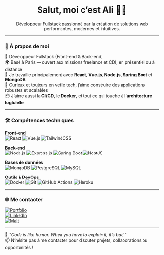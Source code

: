 
<h1 align="center">Salut, moi c’est Ali 👨‍💻</h1>

<p align="center">Développeur Fullstack passionné par la création de solutions web performantes, modernes et intuitives.</p>

---

### 🚀 À propos de moi

🎯 Développeur Fullstack (Front-end & Back-end)  
🌍 Basé à Paris — ouvert aux missions freelance et CDI, en présentiel ou à distance  
💼 Je travaille principalement avec **React**, **Vue.js**, **Node.js**, **Spring Boot** et **MongoDB**  
🧠 Curieux et toujours en veille tech, j’aime construire des applications robustes et scalables  
📦 J’aime aussi la **CI/CD**, le **Docker**, et tout ce qui touche à l’**architecture logicielle**

---

### 🛠️ Compétences techniques

**Front-end**  
![React](https://img.shields.io/badge/React-20232A?style=flat&logo=react&logoColor=61DAFB)
![Vue.js](https://img.shields.io/badge/Vue-35495E?style=flat&logo=vue.js&logoColor=4FC08D)
![TailwindCSS](https://img.shields.io/badge/Tailwind-06B6D4?style=flat&logo=tailwindcss&logoColor=white)

**Back-end**  
![Node.js](https://img.shields.io/badge/Node.js-339933?style=flat&logo=nodedotjs&logoColor=white)
![Express.js](https://img.shields.io/badge/Express-000000?style=flat&logo=express&logoColor=white)
![Spring Boot](https://img.shields.io/badge/Spring_Boot-6DB33F?style=flat&logo=spring-boot&logoColor=white)
![NestJS](https://img.shields.io/badge/NestJS-E0234E?style=flat&logo=nestjs&logoColor=white)

**Bases de données**  
![MongoDB](https://img.shields.io/badge/MongoDB-4EA94B?style=flat&logo=mongodb&logoColor=white)
![PostgreSQL](https://img.shields.io/badge/PostgreSQL-336791?style=flat&logo=postgresql&logoColor=white)
![MySQL](https://img.shields.io/badge/MySQL-005C84?style=flat&logo=mysql&logoColor=white)

**Outils & DevOps**  
![Docker](https://img.shields.io/badge/Docker-2496ED?style=flat&logo=docker&logoColor=white)
![Git](https://img.shields.io/badge/Git-F05032?style=flat&logo=git&logoColor=white)
![GitHub Actions](https://img.shields.io/badge/GitHub_Actions-2088FF?style=flat&logo=github-actions&logoColor=white)
![Heroku](https://img.shields.io/badge/Heroku-430098?style=flat&logo=heroku&logoColor=white)

---


### 🌐 Me contacter

[![Portfolio](https://img.shields.io/badge/Portfolio-%23000000.svg?logo=vercel&logoColor=white)](https://web-folio-creation-kit.vercel.app/)  
[![LinkedIn](https://img.shields.io/badge/LinkedIn-%230077B5.svg?logo=linkedin&logoColor=white)](https://www.linkedin.com/in/aabdalla-ali/)  
[![Malt](https://img.shields.io/badge/Malt-E10A1D?logo=malt&logoColor=white)](https://www.malt.fr/profile/aliabdalla)

---

💬 *"Code is like humor. When you have to explain it, it’s bad."*  
📫 N’hésite pas à me contacter pour discuter projets, collaborations ou opportunités !
